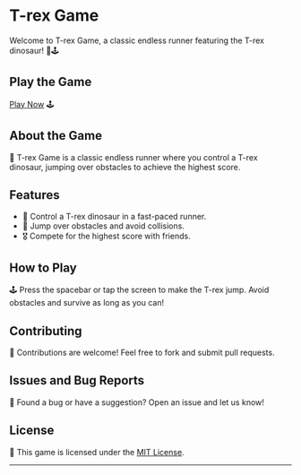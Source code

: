 # T-rex Game

Welcome to T-rex Game, a classic endless runner featuring the T-rex dinosaur! 🦖🕹️

## Play the Game

[Play Now](https://aryan0-1maurya.github.io/T-rex/) 🕹️

## About the Game

📜 T-rex Game is a classic endless runner where you control a T-rex dinosaur, jumping over obstacles to achieve the highest score.

## Features

- 🦖 Control a T-rex dinosaur in a fast-paced runner.
- 🌵 Jump over obstacles and avoid collisions.
- 🎖️ Compete for the highest score with friends.

## How to Play

🕹️ Press the spacebar or tap the screen to make the T-rex jump. Avoid obstacles and survive as long as you can!



## Contributing

🤝 Contributions are welcome! Feel free to fork and submit pull requests.

## Issues and Bug Reports

🐛 Found a bug or have a suggestion? Open an issue and let us know!

## License

📄 This game is licensed under the [MIT License](LICENSE).

---
